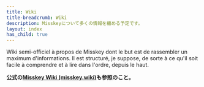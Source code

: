 ```yaml
---
title: Wiki
title-breadcrumb: Wiki
description: Misskeyについて多くの情報を纏める予定です。
layout: index
has_child: true
---
```

Wiki semi-officiel à propos de Misskey dont le but est de rassembler un maximum d'informations.
Il est structuré, je suppose, de sorte à ce qu'il soit facile à comprendre et à lire dans l'ordre, depuis le haut.

**公式の[Misskey Wiki (misskey.wiki)](https://misskey.wiki/)も参照のこと。**
